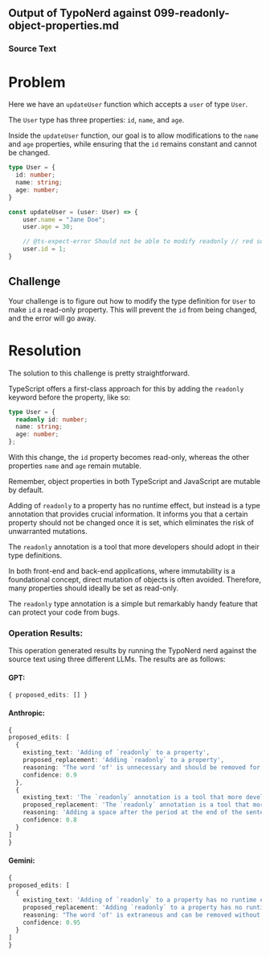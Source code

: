 ## Output of TypoNerd against 099-readonly-object-properties.md
  
  ### Source Text
  # Problem
Here we have an `updateUser` function which accepts a `user` of type `User`.

The `User` type has three properties: `id`, `name`, and `age`. 

Inside the `updateUser` function, our goal is to allow modifications to the `name` and `age` properties, while ensuring that the `id` remains constant and cannot be changed.

```typescript
type User = {
  id: number;
  name: string;
  age: number;
}

const updateUser = (user: User) => {
    user.name = "Jane Doe";
    user.age = 30;

    // @ts-expect-error Should not be able to modify readonly // red squiggly line under full line
    user.id = 1;
}
```

## Challenge

Your challenge is to figure out how to modify the type definition for `User` to make `id` a read-only property. This will prevent the `id` from being changed, and the error will go away.

# Resolution
The solution to this challenge is pretty straightforward.

TypeScript offers a first-class approach for this by adding the `readonly` keyword before the property, like so: 

```typescript
type User = {
  readonly id: number;
  name: string;
  age: number;
};
```

With this change, the `id` property becomes read-only, whereas the other properties `name` and `age` remain mutable.

Remember, object properties in both TypeScript and JavaScript are mutable by default.

Adding of `readonly` to a property has no runtime effect, but instead is a type annotation that provides crucial information. It informs you that a certain property should not be changed once it is set, which eliminates the risk of unwarranted mutations.

The `readonly` annotation is a tool that more developers should adopt in their type definitions.

In both front-end and back-end applications, where immutability is a foundational concept, direct mutation of objects is often avoided. Therefore, many properties should ideally be set as read-only. 

The `readonly` type annotation is a simple but remarkably handy feature that can protect your code from bugs.
  
  ### Operation Results:
  This operation generated results by running the TypoNerd nerd against the source text using three different LLMs. The results are as follows:

  #### GPT:
  ```typescript
  { proposed_edits: [] }
  ```

  #### Anthropic:
  ```typescript
  {
  proposed_edits: [
    {
      existing_text: 'Adding of `readonly` to a property',
      proposed_replacement: 'Adding `readonly` to a property',
      reasoning: "The word 'of' is unnecessary and should be removed for better readability.",
      confidence: 0.9
    },
    {
      existing_text: 'The `readonly` annotation is a tool that more developers should adopt in their type definitions.',
      proposed_replacement: 'The `readonly` annotation is a tool that more developers should adopt in their type definitions. ',
      reasoning: 'Adding a space after the period at the end of the sentence for consistent formatting.',
      confidence: 0.8
    }
  ]
}
  ```

  #### Gemini:
  ```typescript
  {
  proposed_edits: [
    {
      existing_text: 'Adding of `readonly` to a property has no runtime effect, but instead is a type annotation that provides crucial information.',
      proposed_replacement: 'Adding `readonly` to a property has no runtime effect, but instead is a type annotation that provides crucial information.',
      reasoning: "The word 'of' is extraneous and can be removed without changing the meaning of the sentence.",
      confidence: 0.95
    }
  ]
}
  ```